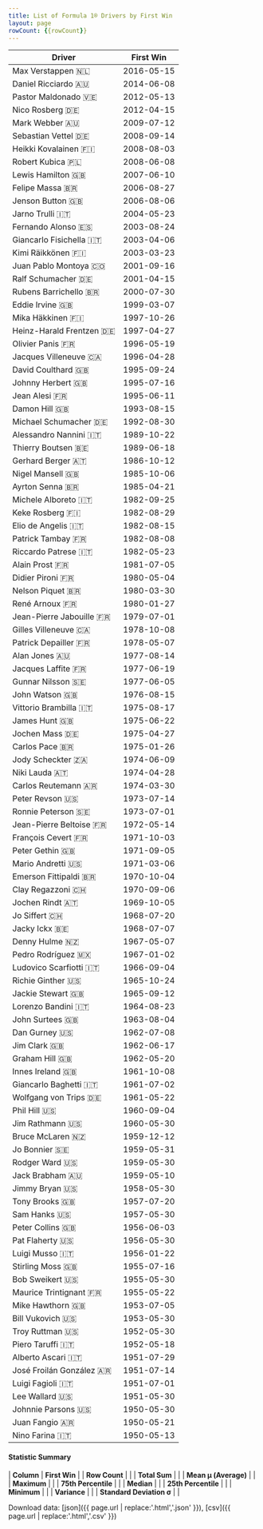 ```yaml
---
title: List of Formula 1® Drivers by First Win
layout: page
rowCount: {{rowCount}}
---
```


| Driver | First Win |
|--|--|
| Max Verstappen 🇳🇱 | 2016-05-15 |
| Daniel Ricciardo 🇦🇺 | 2014-06-08 |
| Pastor Maldonado 🇻🇪 | 2012-05-13 |
| Nico Rosberg 🇩🇪 | 2012-04-15 |
| Mark Webber 🇦🇺 | 2009-07-12 |
| Sebastian Vettel 🇩🇪 | 2008-09-14 |
| Heikki Kovalainen 🇫🇮 | 2008-08-03 |
| Robert Kubica 🇵🇱 | 2008-06-08 |
| Lewis Hamilton 🇬🇧 | 2007-06-10 |
| Felipe Massa 🇧🇷 | 2006-08-27 |
| Jenson Button 🇬🇧 | 2006-08-06 |
| Jarno Trulli 🇮🇹 | 2004-05-23 |
| Fernando Alonso 🇪🇸 | 2003-08-24 |
| Giancarlo Fisichella 🇮🇹 | 2003-04-06 |
| Kimi Räikkönen 🇫🇮 | 2003-03-23 |
| Juan Pablo Montoya 🇨🇴 | 2001-09-16 |
| Ralf Schumacher 🇩🇪 | 2001-04-15 |
| Rubens Barrichello 🇧🇷 | 2000-07-30 |
| Eddie Irvine 🇬🇧 | 1999-03-07 |
| Mika Häkkinen 🇫🇮 | 1997-10-26 |
| Heinz-Harald Frentzen 🇩🇪 | 1997-04-27 |
| Olivier Panis 🇫🇷 | 1996-05-19 |
| Jacques Villeneuve 🇨🇦 | 1996-04-28 |
| David Coulthard 🇬🇧 | 1995-09-24 |
| Johnny Herbert 🇬🇧 | 1995-07-16 |
| Jean Alesi 🇫🇷 | 1995-06-11 |
| Damon Hill 🇬🇧 | 1993-08-15 |
| Michael Schumacher 🇩🇪 | 1992-08-30 |
| Alessandro Nannini 🇮🇹 | 1989-10-22 |
| Thierry Boutsen 🇧🇪 | 1989-06-18 |
| Gerhard Berger 🇦🇹 | 1986-10-12 |
| Nigel Mansell 🇬🇧 | 1985-10-06 |
| Ayrton Senna 🇧🇷 | 1985-04-21 |
| Michele Alboreto 🇮🇹 | 1982-09-25 |
| Keke Rosberg 🇫🇮 | 1982-08-29 |
| Elio de Angelis 🇮🇹 | 1982-08-15 |
| Patrick Tambay 🇫🇷 | 1982-08-08 |
| Riccardo Patrese 🇮🇹 | 1982-05-23 |
| Alain Prost 🇫🇷 | 1981-07-05 |
| Didier Pironi 🇫🇷 | 1980-05-04 |
| Nelson Piquet 🇧🇷 | 1980-03-30 |
| René Arnoux 🇫🇷 | 1980-01-27 |
| Jean-Pierre Jabouille 🇫🇷 | 1979-07-01 |
| Gilles Villeneuve 🇨🇦 | 1978-10-08 |
| Patrick Depailler 🇫🇷 | 1978-05-07 |
| Alan Jones 🇦🇺 | 1977-08-14 |
| Jacques Laffite 🇫🇷 | 1977-06-19 |
| Gunnar Nilsson 🇸🇪 | 1977-06-05 |
| John Watson 🇬🇧 | 1976-08-15 |
| Vittorio Brambilla 🇮🇹 | 1975-08-17 |
| James Hunt 🇬🇧 | 1975-06-22 |
| Jochen Mass 🇩🇪 | 1975-04-27 |
| Carlos Pace 🇧🇷 | 1975-01-26 |
| Jody Scheckter 🇿🇦 | 1974-06-09 |
| Niki Lauda 🇦🇹 | 1974-04-28 |
| Carlos Reutemann 🇦🇷 | 1974-03-30 |
| Peter Revson 🇺🇸 | 1973-07-14 |
| Ronnie Peterson 🇸🇪 | 1973-07-01 |
| Jean-Pierre Beltoise 🇫🇷 | 1972-05-14 |
| François Cevert 🇫🇷 | 1971-10-03 |
| Peter Gethin 🇬🇧 | 1971-09-05 |
| Mario Andretti 🇺🇸 | 1971-03-06 |
| Emerson Fittipaldi 🇧🇷 | 1970-10-04 |
| Clay Regazzoni 🇨🇭 | 1970-09-06 |
| Jochen Rindt 🇦🇹 | 1969-10-05 |
| Jo Siffert 🇨🇭 | 1968-07-20 |
| Jacky Ickx 🇧🇪 | 1968-07-07 |
| Denny Hulme 🇳🇿 | 1967-05-07 |
| Pedro Rodríguez 🇲🇽 | 1967-01-02 |
| Ludovico Scarfiotti 🇮🇹 | 1966-09-04 |
| Richie Ginther 🇺🇸 | 1965-10-24 |
| Jackie Stewart 🇬🇧 | 1965-09-12 |
| Lorenzo Bandini 🇮🇹 | 1964-08-23 |
| John Surtees 🇬🇧 | 1963-08-04 |
| Dan Gurney 🇺🇸 | 1962-07-08 |
| Jim Clark 🇬🇧 | 1962-06-17 |
| Graham Hill 🇬🇧 | 1962-05-20 |
| Innes Ireland 🇬🇧 | 1961-10-08 |
| Giancarlo Baghetti 🇮🇹 | 1961-07-02 |
| Wolfgang von Trips 🇩🇪 | 1961-05-22 |
| Phil Hill 🇺🇸 | 1960-09-04 |
| Jim Rathmann 🇺🇸 | 1960-05-30 |
| Bruce McLaren 🇳🇿 | 1959-12-12 |
| Jo Bonnier 🇸🇪 | 1959-05-31 |
| Rodger Ward 🇺🇸 | 1959-05-30 |
| Jack Brabham 🇦🇺 | 1959-05-10 |
| Jimmy Bryan 🇺🇸 | 1958-05-30 |
| Tony Brooks 🇬🇧 | 1957-07-20 |
| Sam Hanks 🇺🇸 | 1957-05-30 |
| Peter Collins 🇬🇧 | 1956-06-03 |
| Pat Flaherty 🇺🇸 | 1956-05-30 |
| Luigi Musso 🇮🇹 | 1956-01-22 |
| Stirling Moss 🇬🇧 | 1955-07-16 |
| Bob Sweikert 🇺🇸 | 1955-05-30 |
| Maurice Trintignant 🇫🇷 | 1955-05-22 |
| Mike Hawthorn 🇬🇧 | 1953-07-05 |
| Bill Vukovich 🇺🇸 | 1953-05-30 |
| Troy Ruttman 🇺🇸 | 1952-05-30 |
| Piero Taruffi 🇮🇹 | 1952-05-18 |
| Alberto Ascari 🇮🇹 | 1951-07-29 |
| José Froilán González 🇦🇷 | 1951-07-14 |
| Luigi Fagioli 🇮🇹 | 1951-07-01 |
| Lee Wallard 🇺🇸 | 1951-05-30 |
| Johnnie Parsons 🇺🇸 | 1950-05-30 |
| Juan Fangio 🇦🇷 | 1950-05-21 |
| Nino Farina 🇮🇹 | 1950-05-13 |

#### Statistic Summary

| **Column** | **First Win** |
| **Row Count** |  |
| **Total Sum** |  |
| **Mean μ (Average)** |  |
| **Maximum** |  |
| **75th Percentile** |  |
| **Median** |  |
| **25th Percentile** |  |
| **Minimum** |  |
| **Variance** |  |
| **Standard Deviation σ** |  |

Download data: [json]({{ page.url | replace:'.html','.json' }}), [csv]({{ page.url | replace:'.html','.csv' }})
